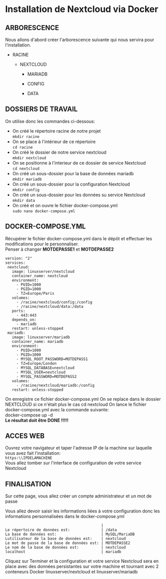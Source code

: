 # Installation de Nextcloud via Docker  


## ARBORESCENCE
Nous allons d'abord créer l'arborescence suivante qui nous servira pour 
l'installation.    

* RACINE 

    * NEXTCLOUD 
    
        * MARIADB 
    
        * CONFIG 
    
        * DATA 
    



## DOSSIERS DE TRAVAIL
On utilise donc les commandes ci-dessous:
* On créé le répertoire racine de notre projet  
`mkdir racine`
* On se place à l'intérieur de ce répertoire  
`cd racine`
* On créé le dossier de notre service nextcloud  
`mkdir nextcloud`
* On se positionne à l'interieur de ce dossier de service Nextcloud  
`cd nextcloud`
* On créé un sous-dossier pour la base de données mariadb  
`mkdir mariadb`
* On créé un sous-dossier pour la configuration Nextcloud  
`mkdir config`
* On créé un sous-dossier pour les données su service Nextcloud  
`mkdir data`
* On créé et on ouvre le fichier docker-compose.yml  
`sudo nano docker-compose.yml`


## DOCKER-COMPOSE.YML
Récupérer le fichier docker-compose.yml dans le dépôt et effectuer les modifications pour le personnaliser.  
Penser à changer **MOTDEPASSE1** et **MOTDEPASSE2**  


 ```
version: "2"
services:
  nextcloud:
    image: linuxserver/nextcloud
    container_name: nextcloud
    environment:
      - PUID=1000
      - PGID=1000
      - TZ=Europe/Paris
    volumes:
      - /racine/nextcloud/config:/config
      - /racine/nextcloud/data:/data
    ports:
      - 443:443
    depends_on:
      - mariadb
    restart: unless-stopped
  mariadb:
    image: linuxserver/mariadb
    container_name: mariadb
    environment:
      - PUID=1000
      - PGID=1000
      - MYSQL_ROOT_PASSWORD=MOTDEPASS1
      - TZ=Europe/London
      - MYSQL_DATABASE=nextcloud
      - MYSQL_USER=nextcloud
      - MYSQL_PASSWORD=MOTDEPASS2
    volumes:
      - /racine/nextcloud/mariadb:/config
    restart: unless-stopped
```


    
On enregistre ce fichier docker-compose.yml On se replace dans le 
dossier NEXTCLOUD si ce n'était plus le cas cd nextcloud On 
lance le fichier docker-compose.yml avec la commande suivante:  
docker-compose up -d  
**Le résultat doit être DONE !!!!!**


## ACCES WEB
Ouvrez votre navigateur et taper l'adresse IP de la machine sur laquelle 
vous avez fait l'installation:  
`https:\\IPDELAMACHINE`   
Vous allez tomber sur l'interface de configuration de votre service 
Nextcloud



## FINALISATION
Sur cette page, vous allez créer un compte administrateur et un mot de 
passe

Vous allez devoir saisir les informations liées à votre configuration 
donc les informations personnalisées dans le docker-compose.yml 


                                               | 
    Le répertoire de données est:              | /data
    La base de données est:                    | MySQL/MariaDB
    Lutilisateur de la base de données est:    | nextcloud
    Le mot de passe de la base de données est: | MOTDEPASSE2
    Le nom de la base de données est:          | nextcloud
    localhost                                  | mariadb


Cliquez sur Terminer et la configuration et votre service Nextcloud sera en place 
avec des données persistantes sur votre machine et tournant avec 2 
conteneurs Docker linuxserver/nextcloud et linuxserver/mariadb
